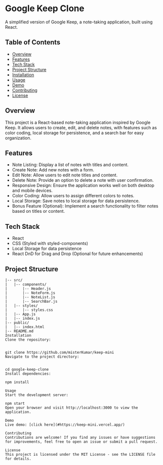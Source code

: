 # Google Keep Clone

A simplified version of Google Keep, a note-taking application, built using React.

## Table of Contents

- [Overview](#overview)
- [Features](#features)
- [Tech Stack](#tech-stack)
- [Project Structure](#project-structure)
- [Installation](#installation)
- [Usage](#usage)
- [Demo](#demo)
- [Contributing](#contributing)
- [License](#license)

## Overview

This project is a React-based note-taking application inspired by Google Keep. It allows users to create, edit, and delete notes, with features such as color coding, local storage for persistence, and a search bar for easy organization.

## Features

- Note Listing: Display a list of notes with titles and content.
- Create Note: Add new notes with a form.
- Edit Note: Allow users to edit note titles and content.
- Delete Note: Provide an option to delete a note with user confirmation.
- Responsive Design: Ensure the application works well on both desktop and mobile devices.
- Color Coding: Allow users to assign different colors to notes.
- Local Storage: Save notes to local storage for data persistence.
- Bonus Feature (Optional): Implement a search functionality to filter notes based on titles or content.

## Tech Stack

- React
- CSS (Styled with styled-components)
- Local Storage for data persistence
- React DnD for Drag and Drop (Optional for future enhancements)

## Project Structure

```plaintext
|-- src/
|   |-- components/
|       |-- Header.js
|       |-- NoteForm.js
|       |-- NoteList.js
|       |-- SearchBar.js
|   |-- styles/
|       |-- styles.css
|   |-- App.js
|   |-- index.js
|-- public/
|   |-- index.html
|-- README.md
Installation
Clone the repository:


git clone https://github.com/misterKumar/keep-mini
Navigate to the project directory:


cd google-keep-clone
Install dependencies:

npm install

Usage
Start the development server:

npm start
Open your browser and visit http://localhost:3000 to view the application.

Demo
Live demo: [click here](#https://keep-mini.vercel.app/)

Contributing
Contributions are welcome! If you find any issues or have suggestions for improvements, feel free to open an issue or submit a pull request.

License
This project is licensed under the MIT License - see the LICENSE file for details.